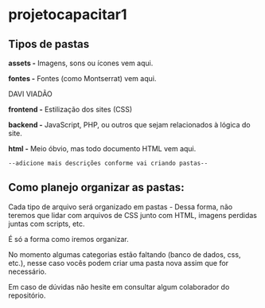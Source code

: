 # projetocapacitar1

## Tipos de pastas

**assets -** Imagens, sons ou ícones vem aqui.

**fontes -** Fontes (como Montserrat) vem aqui.

DAVI VIADÃO

**frontend -** Estilização dos sites (CSS)

**backend -** JavaScript, PHP, ou outros que sejam relacionados à lógica do site.

**html -** Meio óbvio, mas todo documento HTML vem aqui.

`--adicione mais descrições conforme vai criando pastas--`

## Como planejo organizar as pastas:

Cada tipo de arquivo será organizado em pastas - Dessa forma, não teremos que lidar com arquivos de CSS junto com HTML, imagens perdidas juntas com scripts, etc.

É só a forma como iremos organizar.


No momento algumas categorias estão faltando (banco de dados, css, etc.), nesse caso vocês podem criar uma pasta nova assim que for necessário.


Em caso de dúvidas não hesite em consultar algum colaborador do repositório.
